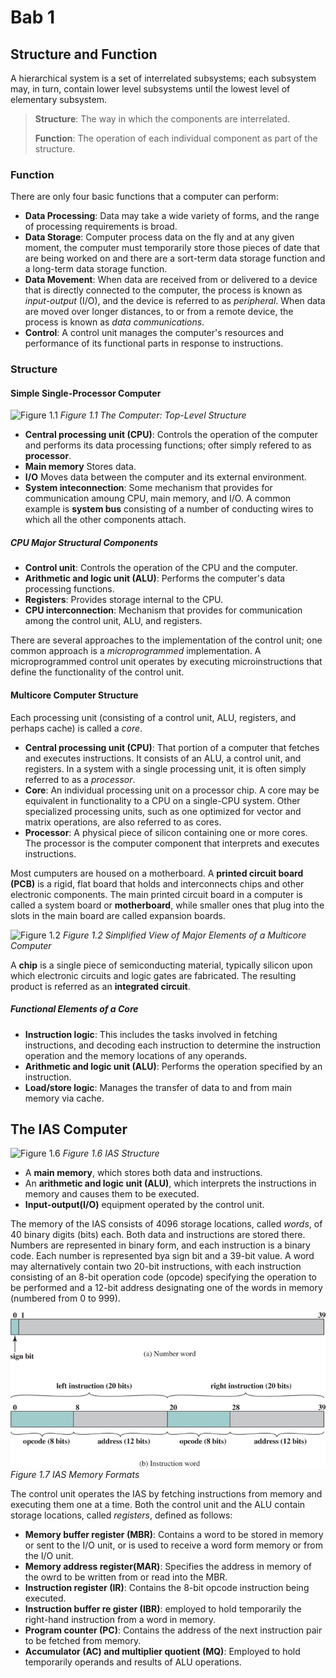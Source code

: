 # Bab 1

## Structure and Function

A hierarchical system is a set of interrelated subsystems; each subsystem may, in turn, contain lower level subsystems until the lowest level of elementary subsystem.

> **Structure**: The way in which the components are interrelated.
>
> **Function**: The operation of each individual component as part of the structure.

### Function

There are only four basic functions that a computer can perform:

- **Data Processing**: Data may take a wide variety of forms, and the range of processing requirements is broad.
- **Data Storage**: Computer process data on the fly and at any given moment, the computer must temporarily store those pieces of date that are being worked on and there are a sort-term data storage function and a long-term data storage function.
- **Data Movement**: When data are received from or delivered to a device that is directly connected to the computer, the process is known as *input-output* (I/O), and the device is referred to as *peripheral*. When data are moved over longer distances, to or from a remote device, the process is known as *data communications*.
- **Control**: A control unit manages the computer's resources and performance of its functional parts in response to instructions.

### Structure

#### Simple Single-Processor Computer

![Figure 1.1](https://github.com/SyafaHadyan/learn/blob/main/src/Note/Arsitektur%20dan%20Organisasi%20Komputer/Pictures/Bab%203/Figure%201.1.png)
*Figure 1.1 The Computer: Top-Level Structure*

- **Central processing unit (CPU)**: Controls the operation of the computer and performs its data processing functions; ofter simply refered to as **processor**.
- **Main memory** Stores data.
- **I/O** Moves data between the computer and its external environment.
- **System inteconnection**: Some mechanism that provides for communication amoung CPU, main memory, and I/O. A common example is **system bus** consisting of a number of conducting wires to which all the other components attach.

##### CPU Major Structural Components

- **Control unit**: Controls the operation of the CPU and the computer.
- **Arithmetic and logic unit (ALU)**: Performs the computer's data processing functions.
- **Registers**: Provides storage internal to the CPU.
- **CPU interconnection**: Mechanism that provides for communication among the control unit, ALU, and registers.

There are several approaches to the implementation of the control unit; one common approach is a *microprogrammed* implementation. A microprogrammed control unit operates by executing microinstructions that define the functionality of the control unit.

#### Multicore Computer Structure

Each processing unit (consisting of a control unit, ALU, registers, and perhaps cache) is called a *core*.

- **Central processing unit (CPU)**: That portion of a computer that fetches and executes instructions. It consists of an ALU, a control unit, and registers. In a system with a single processing unit, it is often simply referred to as a *processor*.
- **Core**: An individual processing unit on a processor chip. A core may be equivalent in functionality to a CPU on a single-CPU system. Other specialized processing units, such as one optimized for vector and matrix operations, are also referred to as cores.
- **Processor**: A physical piece of silicon containing one or more cores. The processor is the computer component that interprets and executes instructions.

Most cumputers are housed on a motherboard. A **printed circuit board (PCB)** is a rigid, flat board that holds and interconnects chips and other electronic components. The main printed circuit board in a computer is called a system board or **motherboard**, while smaller ones that plug into the slots in the main board are called expansion boards.

![Figure 1.2](https://github.com/SyafaHadyan/learn/blob/main/src/Note/Arsitektur%20dan%20Organisasi%20Komputer/Pictures/Bab%203/Figure%201.2.png)
*Figure 1.2 Simplified View of Major Elements of a Multicore Computer*

A **chip** is a single piece of semiconducting material, typically silicon upon which electronic circuits and logic gates are fabricated. The resulting product is referred as an **integrated circuit**.

##### Functional Elements of a Core

- **Instruction logic**: This includes the tasks involved in fetching instructions, and decoding each instruction to determine the instruction operation and the memory locations of any operands.
- **Arithmetic and logic unit (ALU)**: Performs the operation specified by an instruction.
- **Load/store logic**: Manages the transfer of data to and from main memory via cache.

## The IAS Computer

![Figure 1.6](https://github.com/SyafaHadyan/learn/blob/main/src/Note/Arsitektur%20dan%20Organisasi%20Komputer/Pictures/Bab%203/Figure%201.6.png)
*Figure 1.6 IAS Structure*

- A **main memory**, which stores both data and instructions.
- An **arithmetic and logic unit (ALU)**, which interprets the instructions in memory and causes them to be executed.
- **Input-output(I/O)** equipment operated by the control unit.

The memory of the IAS consists of 4096 storage locations, called *words*, of 40 binary digits (bits) each. Both data and instructions are stored there. Numbers are represented in binary form, and each instruction is a binary code. Each number is represented bya sign bit and a 39-bit value. A word may alternatively contain two 20-bit instructions, with each instruction consisting of an 8-bit operation code (opcode) specifying the operation to be performed and a 12-bit address designating one of the words in memory (numbered from 0 to 999).

![Figure 1.7](https://github.com/SyafaHadyan/learn/blob/main/src/Note/Arsitektur%20dan%20Organisasi%20Komputer/Pictures/Bab%201/Figure%201.7.png)
*Figure 1.7 IAS Memory Formats*

The control unit operates the IAS by fetching instructions from memory and executing them one at a time. Both the control unit and the ALU contain storage locations, called *registers*, defined as follows:

- **Memory buffer register (MBR)**: Contains a word to be stored in memory or sent to the I/O unit, or is used to receive a word form memory or from the I/O unit.
- **Memory address register(MAR)**: Specifies the address in memory of the owrd to be written from or read into the MBR.
- **Instruction register (IR)**: Contains the 8-bit opcode instruction being executed.
- **Instruction buffer re   gister (IBR)**: employed to hold temporarily the right-hand instruction from a word in memory.
- **Program counter (PC)**: Contains the address of the next instruction pair to be fetched from memory.
- **Accumulator (AC) and multiplier quotient (MQ)**: Employed to hold temporarily operands and results of ALU operations.

